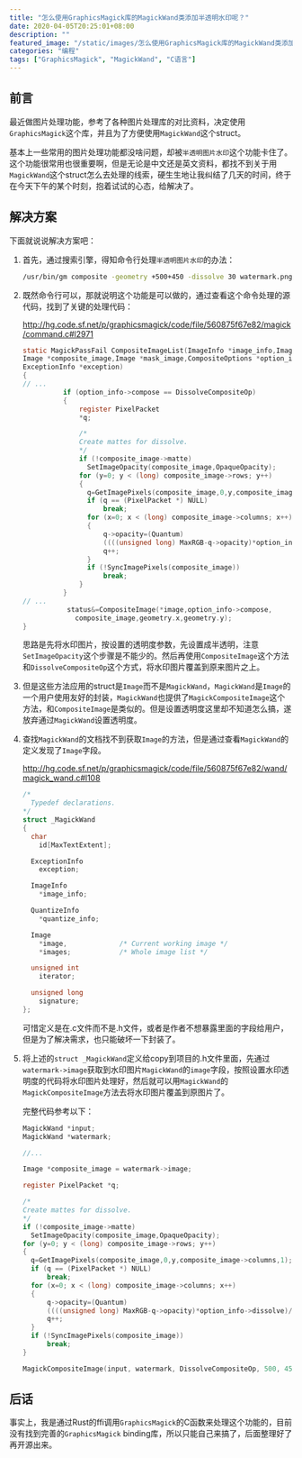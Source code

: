```yaml
---
title: "怎么使用GraphicsMagick库的MagickWand类添加半透明水印呢？"
date: 2020-04-05T20:25:01+08:00
description: ""
featured_image: "/static/images/怎么使用GraphicsMagick库的MagickWand类添加半透明水印呢/GraphicsMagick-Logo.png"
categories: "编程"
tags: ["GraphicsMagick", "MagickWand", "C语言"]
---
```


## 前言

最近做图片处理功能，参考了各种图片处理库的对比资料，决定使用`GraphicsMagick`这个库，并且为了方便使用`MagickWand`这个struct。

基本上一些常用的图片处理功能都没啥问题，却被`半透明图片水印`这个功能卡住了。这个功能很常用也很重要啊，但是无论是中文还是英文资料，都找不到关于用`MagickWand`这个struct怎么去处理的线索，硬生生地让我纠结了几天的时间，终于在今天下午的某个时刻，抱着试试的心态，给解决了。

## 解决方案

下面就说说解决方案吧：

1. 首先，通过搜索引擎，得知命令行处理`半透明图片水印`的办法：

    ```bash
    /usr/bin/gm composite -geometry +500+450 -dissolve 30 watermark.png input.jpg output.jpg
    ```

1. 既然命令行可以，那就说明这个功能是可以做的，通过查看这个命令处理的源代码，找到了关键的处理代码：

   http://hg.code.sf.net/p/graphicsmagick/code/file/560875f67e82/magick/command.c#l2971

   ```c
   static MagickPassFail CompositeImageList(ImageInfo *image_info,Image **image,
   Image *composite_image,Image *mask_image,CompositeOptions *option_info,
   ExceptionInfo *exception)
   {
   // ...
             if (option_info->compose == DissolveCompositeOp)
             {
                 register PixelPacket
                 *q;

                 /*
                 Create mattes for dissolve.
                 */
                 if (!composite_image->matte)
                   SetImageOpacity(composite_image,OpaqueOpacity);
                 for (y=0; y < (long) composite_image->rows; y++)
                 {
                   q=GetImagePixels(composite_image,0,y,composite_image->columns,1);
                   if (q == (PixelPacket *) NULL)
                       break;
                   for (x=0; x < (long) composite_image->columns; x++)
                   {
                       q->opacity=(Quantum)
                       ((((unsigned long) MaxRGB-q->opacity)*option_info->dissolve)/100.0);
                       q++;
                   }
                   if (!SyncImagePixels(composite_image))
                       break;
                 }
             }
   // ...
              status&=CompositeImage(*image,option_info->compose,
                composite_image,geometry.x,geometry.y);
   }
   ```

   思路是先将水印图片，按设置的透明度参数，先设置成半透明，注意`SetImageOpacity`这个步骤是不能少的。然后再使用`CompositeImage`这个方法和`DissolveCompositeOp`这个方式，将水印图片覆盖到原来图片之上。

1. 但是这些方法应用的struct是`Image`而不是`MagickWand`，`MagickWand`是`Image`的一个用户使用友好的封装，`MagickWand`也提供了`MagickCompositeImage`这个方法，和`CompositeImage`是类似的。但是设置透明度这里却不知道怎么搞，遂放弃通过`MagickWand`设置透明度。

1. 查找`MagickWand`的文档找不到获取`Image`的方法，但是通过查看`MagickWand`的定义发现了`Image`字段。

   http://hg.code.sf.net/p/graphicsmagick/code/file/560875f67e82/wand/magick_wand.c#l108

   ```c
   /*
     Typedef declarations.
   */
   struct _MagickWand
   {
     char
       id[MaxTextExtent];
   
     ExceptionInfo
       exception;
   
     ImageInfo
       *image_info;
   
     QuantizeInfo
       *quantize_info;
   
     Image
       *image,             /* Current working image */
       *images;            /* Whole image list */
   
     unsigned int
       iterator;
   
     unsigned long
       signature;
   };
   ```

   可惜定义是在.c文件而不是.h文件，或者是作者不想暴露里面的字段给用户，但是为了解决需求，也只能破坏一下封装了。


1. 将上述的`struct _MagickWand`定义给copy到项目的.h文件里面，先通过`watermark->image`获取到水印图片`MagickWand`的`image`字段，按照设置水印透明度的代码将水印图片处理好，然后就可以用`MagickWand`的`MagickCompositeImage`方法去将水印图片覆盖到原图片了。

   完整代码参考以下：

   ```c
   MagickWand *input;
   MagickWand *watermark;

   //...

   Image *composite_image = watermark->image;

   register PixelPacket *q;
   
   /*
   Create mattes for dissolve.
   */
   if (!composite_image->matte)
     SetImageOpacity(composite_image,OpaqueOpacity);
   for (y=0; y < (long) composite_image->rows; y++)
   {
     q=GetImagePixels(composite_image,0,y,composite_image->columns,1);
     if (q == (PixelPacket *) NULL)
         break;
     for (x=0; x < (long) composite_image->columns; x++)
     {
         q->opacity=(Quantum)
         ((((unsigned long) MaxRGB-q->opacity)*option_info->dissolve)/100.0);
         q++;
     }
     if (!SyncImagePixels(composite_image))
         break;
   }

   MagickCompositeImage(input, watermark, DissolveCompositeOp, 500, 450);

   ```

## 后话

事实上，我是通过Rust的ffi调用`GraphicsMagick`的C函数来处理这个功能的，目前没有找到完善的`GraphicsMagick` binding库，所以只能自己来搞了，后面整理好了再开源出来。
